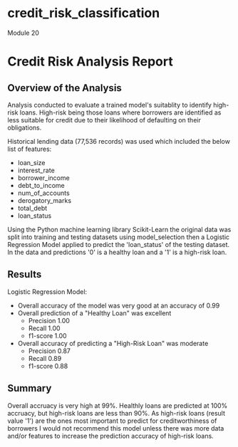 # credit_risk_classification
Module 20

# Credit Risk Analysis Report

## Overview of the Analysis

Analysis conducted to evaluate a trained model's suitablity to identify high-risk loans. High-risk being those loans where borrowers are identified as less suitable for credit due to their likelihood of defaulting on their obligations.

Historical lending data (77,536 records) was used which included the below list of features:

  * loan_size
  * interest_rate
  * borrower_income
  * debt_to_income
  * num_of_accounts
  * derogatory_marks
  * total_debt
  * loan_status

Using the Python machine learning library Scikit-Learn the original data was split into training and testing datasets using model_selection then a Logistic Regression Model applied to predict the 'loan_status' of the testing dataset. In the data and predictions '0' is a healthy loan and a '1' is a high-risk loan.

## Results

Logistic Regression Model:
  * Overall accuracy of the model was very good at an accuracy of 0.99
  * Overall prediction of a "Healthy Loan" was excellent
    * Precision 1.00
    * Recall 1.00
    * f1-score 1.00
  * Overall accuracy of predicting a "High-Risk Loan" was moderate
    * Precision 0.87
    * Recall 0.89
    * f1-score 0.88  

## Summary    

Overall accruacy is very high at 99%. 
Healthly loans are predicted at 100% accruacy, but high-risk loans are less than 90%. 
As high-risk loans (result value '1') are the ones most important to predict for creditworthiness of borrowers I would not recommend this model unless there was more data and/or features to increase the prediction accuracy of high-risk loans.